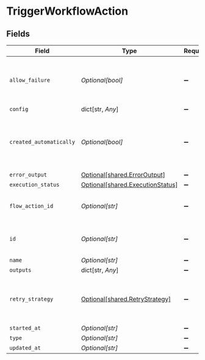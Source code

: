 # TriggerWorkflowAction


## Fields

| Field                                                                          | Type                                                                           | Required                                                                       | Description                                                                    | Example                                                                        |
| ------------------------------------------------------------------------------ | ------------------------------------------------------------------------------ | ------------------------------------------------------------------------------ | ------------------------------------------------------------------------------ | ------------------------------------------------------------------------------ |
| `allow_failure`                                                                | *Optional[bool]*                                                               | :heavy_minus_sign:                                                             | Whether to stop execution in a failed state if this action fails               |                                                                                |
| `config`                                                                       | dict[str, *Any*]                                                               | :heavy_minus_sign:                                                             | N/A                                                                            |                                                                                |
| `created_automatically`                                                        | *Optional[bool]*                                                               | :heavy_minus_sign:                                                             | Flag indicating whether the action was created automatically or manually       |                                                                                |
| `error_output`                                                                 | [Optional[shared.ErrorOutput]](undefined/models/shared/erroroutput.md)         | :heavy_minus_sign:                                                             | N/A                                                                            |                                                                                |
| `execution_status`                                                             | [Optional[shared.ExecutionStatus]](undefined/models/shared/executionstatus.md) | :heavy_minus_sign:                                                             | N/A                                                                            |                                                                                |
| `flow_action_id`                                                               | *Optional[str]*                                                                | :heavy_minus_sign:                                                             | N/A                                                                            | 9ec3711b-db63-449c-b894-54d5bb622a8f                                           |
| `id`                                                                           | *Optional[str]*                                                                | :heavy_minus_sign:                                                             | N/A                                                                            | 9ec3711b-db63-449c-b894-54d5bb622a8f                                           |
| `name`                                                                         | *Optional[str]*                                                                | :heavy_minus_sign:                                                             | N/A                                                                            |                                                                                |
| `outputs`                                                                      | dict[str, *Any*]                                                               | :heavy_minus_sign:                                                             | N/A                                                                            |                                                                                |
| `retry_strategy`                                                               | [Optional[shared.RetryStrategy]](undefined/models/shared/retrystrategy.md)     | :heavy_minus_sign:                                                             | different behaviors for retrying failed execution actions.                     |                                                                                |
| `started_at`                                                                   | *Optional[str]*                                                                | :heavy_minus_sign:                                                             | N/A                                                                            |                                                                                |
| `type`                                                                         | *Optional[str]*                                                                | :heavy_minus_sign:                                                             | N/A                                                                            |                                                                                |
| `updated_at`                                                                   | *Optional[str]*                                                                | :heavy_minus_sign:                                                             | N/A                                                                            |                                                                                |